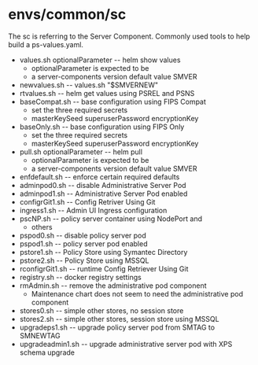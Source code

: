 # envs/common/sc
The sc is referring to the Server Component.
Commonly used tools to help build a ps-values.yaml.

* values.sh optionalParameter -- helm show values
	* optionalParameter is expected to be
	* a server-components version default value SMVER
* newvalues.sh -- values.sh "$SMVERNEW"
* rtvalues.sh -- helm get values using PSREL and PSNS
* baseCompat.sh -- base configuration using FIPS Compat
	* set the three required secrets
	* masterKeySeed superuserPassword encryptionKey
* baseOnly.sh -- base configuration using FIPS Only
	* set the three required secrets
	* masterKeySeed superuserPassword encryptionKey
* pull.sh optionalParameter -- helm pull
	* optionalParameter is expected to be
	* a server-components version default value SMVER
* enfdefault.sh -- enforce certain required defaults
* adminpod0.sh -- disable Administrative Server Pod
* adminpod1.sh -- Administrative Server Pod enabled
* configrGit1.sh -- Config Retriver Using Git
* ingress1.sh -- Admin UI Ingress configuration
* pscNP.sh -- policy server container using NodePort and
	* others
* pspod0.sh -- disable policy server pod
* pspod1.sh -- policy server pod enabled
* pstore1.sh -- Policy Store using Symantec Directory
* pstore2.sh -- Policy Store using MSSQL
* rconfigrGit1.sh -- runtime Config Retriever Using Git
* registry.sh -- docker registry settings
* rmAdmin.sh -- remove the administrative pod component
	* Maintenance chart does not seem to need the administrative pod component
* stores0.sh -- simple other stores, no session store
* stores2.sh -- simple other stores, session store using MSSQL
* upgradeps1.sh -- upgrade policy server pod from SMTAG to SMNEWTAG
* upgradeadmin1.sh -- upgrade administrative server pod with XPS schema upgrade 
